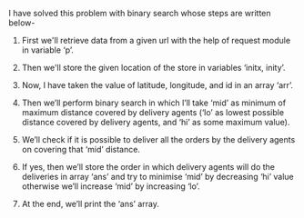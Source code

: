 I have solved this problem with binary search whose steps are written below-

1. First we'll retrieve data from a given url with the help of request module in variable ‘p’.

2. Then we'll store the given location of the store in variables ‘initx, inity’.

3. Now, I have taken the value of latitude, longitude, and id in an array ‘arr’.

4. Then we’ll perform binary search in which l’ll take ‘mid’ as minimum of maximum distance covered by delivery agents (‘lo’ as lowest possible distance covered by delivery agents, and ‘hi’ as some maximum value).

5. We’ll check if it is possible to deliver all the orders by the delivery agents on covering that ‘mid’ distance.

6. If yes, then we’ll store the order in which delivery agents will do the deliveries in array ‘ans’ and try to minimise ‘mid’ by decreasing ‘hi’ value otherwise we’ll increase ‘mid’ by increasing ‘lo’.

7. At the end, we’ll print the ‘ans’ array.
